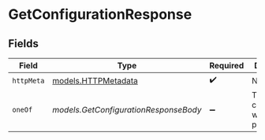 # GetConfigurationResponse


## Fields

| Field                                            | Type                                             | Required                                         | Description                                      |
| ------------------------------------------------ | ------------------------------------------------ | ------------------------------------------------ | ------------------------------------------------ |
| `httpMeta`                                       | [models.HTTPMetadata](../models/httpmetadata.md) | :heavy_check_mark:                               | N/A                                              |
| `oneOf`                                          | *models.GetConfigurationResponseBody*            | :heavy_minus_sign:                               | The configuration with the provided id           |